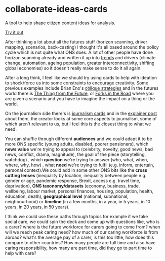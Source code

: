 # collaborate-ideas-cards
A tool to help shape citizen content ideas for analysis.

[Try it out](https://onsvisual.github.io/collaborate-ideas-cards/)

After thinking a lot about all the futures stuff (horizon scanning, driver mapping, scenarios, back-casting) I thought it's all based around the policy cycle which is not quite what ONS does. A lot of other people have done horizon scanning already and written it up into [trends](https://www.gov.uk/government/collections/trend-deck-spring-2021) and drivers (climate change, automation, ageing population, greater interconnectivity, shifting global economies) so it doesn't really make sense to do it all again. 

After a long think, I feel like we should try using cards to help with ideation to shock/force us into some constraints to encourage creativity. Some previous examples include Brian Eno's [oblique strategies](http://stoney.sb.org/eno/oblique.html) and in the futures world there is [The Thing from the Future](https://situationlab.org/project/the-thing-from-the-future/), or [Forks in the Road](https://forksinthetimeline.com/) where you are given a scenario and you have to imagine the impact on a thing or the world.

On the journalism side there's is [journalism cards](http://journalism.cards/) and in the [explainer post](https://medium.com/@digidickinson/journalism-cards-ideation-for-journalism-cddc89d1dbef) about them, the creator looks at some core aspects to journalism, some of which aren't relevant to us, but I feel this is the closest thing to what we need.

You can shuffle through different **audiences** and we could adapt it to be more ONS specific (young adults, disabled, poorer pensioners), which **news value** we're trying to appeal to (celebrity, novelty, good news, bad news, conflict, drama, magnitude), the goal of the piece (storytelling, watchdog) , which **question** we're trying to answer (who, what, when, where, why, how) , what **need** we're trying to fulfil (e.g. inform, entertain, personal context).We could add in some other ONS bits like the **cross cutting lenses** (inequality by location, inequality between people e.g. gender or age, pandemic response, Brexit, access e.g. travel time, deprivation), **ONS taxonomy/datasets** (economy, business, trade, wellbeing, labour market, personal finances, housing, population, health, education, death), **geographical level** (national, subnational, neighbourhood) or **timeline** (in a few months, in a year, in 5 years, in 10 years, in 20 years, in 50 years).

I think we could use these paths through topics for example if we take social care, we could spin the deck and come up with questions like, who is a carer? where is the future workforce for carers going to come from? when will we reach peak caring need? how much of our caring workforce is from abroad? what's the average pay of a carer, is this too little, how does this compare to other countries? How many people are full time and also have caring responsibility, how many are part time, did they go to part time to help with care?

